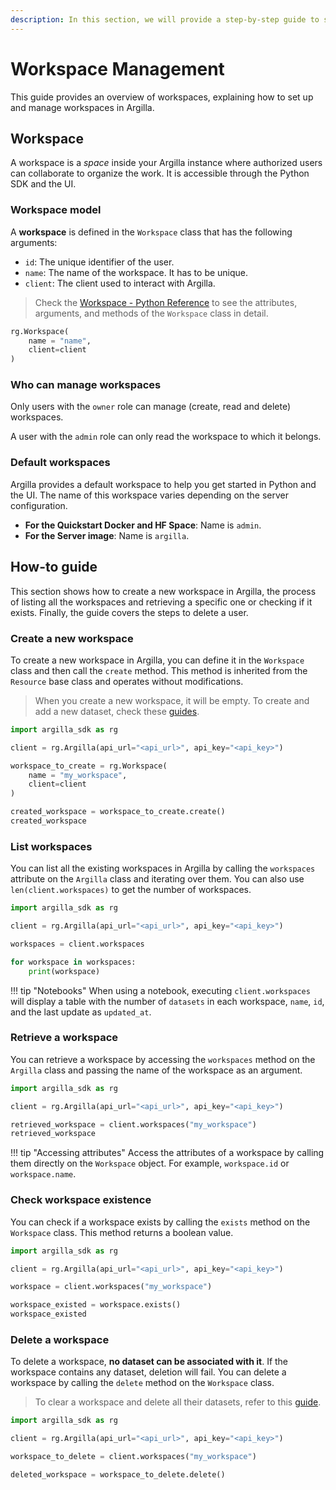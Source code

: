 ```yaml
---
description: In this section, we will provide a step-by-step guide to show how to manage workspaces.
---
```


# Workspace Management

This guide provides an overview of workspaces, explaining how to set up and manage workspaces in Argilla.

## Workspace

A workspace is a *space* inside your Argilla instance where authorized users can collaborate to organize the work. It is accessible through the Python SDK and the UI.

### Workspace model

A **workspace** is defined in the `Workspace` class that has the following arguments:

* `id`: The unique identifier of the user.
* `name`: The name of the workspace. It has to be unique.
* `client`: The client used to interact with Argilla.

> Check the [Workspace - Python Reference](../../reference/argilla_sdk/workspaces.md) to see the attributes, arguments, and methods of the `Workspace` class in detail.

```python
rg.Workspace(
    name = "name",
    client=client
)
```

### Who can manage workspaces

Only users with the `owner` role can manage (create, read and delete) workspaces.

A user with the `admin` role can only read the workspace to which it belongs.

### Default workspaces

Argilla provides a default workspace to help you get started in Python and the UI. The name of this workspace varies depending on the server configuration.

- **For the Quickstart Docker and HF Space**: Name is `admin`.
- **For the Server image**: Name is `argilla`.

## How-to guide

This section shows how to create a new workspace in Argilla, the process of listing all the workspaces and retrieving a specific one or checking if it exists. Finally, the guide covers the steps to delete a user.

### Create a new workspace

To create a new workspace in Argilla, you can define it in the `Workspace` class and then call the `create` method. This method is inherited from the `Resource` base class and operates without modifications.

> When you create a new workspace, it will be empty. To create and add a new dataset, check these [guides](../dataset/index.md).

```python
import argilla_sdk as rg

client = rg.Argilla(api_url="<api_url>", api_key="<api_key>")

workspace_to_create = rg.Workspace(
    name = "my_workspace",
    client=client
)

created_workspace = workspace_to_create.create()
created_workspace
```

### List workspaces

You can list all the existing workspaces in Argilla by calling the `workspaces` attribute on the `Argilla` class and iterating over them. You can also use `len(client.workspaces)` to get the number of workspaces.

```python
import argilla_sdk as rg

client = rg.Argilla(api_url="<api_url>", api_key="<api_key>")

workspaces = client.workspaces

for workspace in workspaces:
    print(workspace)
```
!!! tip "Notebooks"
    When using a notebook, executing `client.workspaces` will display a table with the number of `datasets` in each workspace, `name`, `id`, and the last update as `updated_at`.

### Retrieve a workspace

You can retrieve a workspace by accessing the `workspaces` method on the `Argilla` class and passing the name of the workspace as an argument.

```python
import argilla_sdk as rg

client = rg.Argilla(api_url="<api_url>", api_key="<api_key>")

retrieved_workspace = client.workspaces("my_workspace")
retrieved_workspace
```
!!! tip "Accessing attributes"
    Access the attributes of a workspace by calling them directly on the `Workspace` object. For example, `workspace.id` or `workspace.name`.

### Check workspace existence

You can check if a workspace exists by calling the `exists` method on the `Workspace` class. This method returns a boolean value.

```python
import argilla_sdk as rg

client = rg.Argilla(api_url="<api_url>", api_key="<api_key>")

workspace = client.workspaces("my_workspace")

workspace_existed = workspace.exists()
workspace_existed
```

### Delete a workspace

To delete a workspace, **no dataset can be associated with it**. If the workspace contains any dataset, deletion will fail. You can delete a workspace by calling the `delete` method on the `Workspace` class.

> To clear a workspace and delete all their datasets, refer to this [guide](../dataset/dataset.md).

```python
import argilla_sdk as rg

client = rg.Argilla(api_url="<api_url>", api_key="<api_key>")

workspace_to_delete = client.workspaces("my_workspace")

deleted_workspace = workspace_to_delete.delete()
```